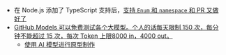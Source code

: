- 在 Node.js 添加了 TypeScript 支持后，[支持 `Enum` 和 `namespace` 和 PR 又做好了](https://github.com/nodejs/node/pull/54283)
- [GitHub Models 可以免费测试各个大模型。个人的话每天限制 150 次，每分钟不能超过 15 次，每次 Token 上限8000 in，4000 out。](https://x.com/dotey/status/1819230121447817310)
	- [使用 AI 模型进行原型制作](https://docs.github.com/zh/github-models/prototyping-with-ai-models#rate-limits)